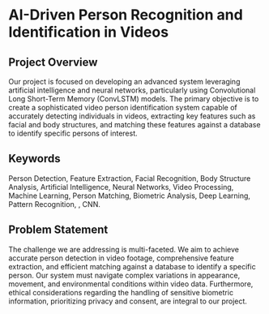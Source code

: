 #  AI-Driven Person Recognition and Identification in Videos

## Project Overview

Our project is focused on developing an advanced system leveraging artificial intelligence and neural networks, particularly using Convolutional Long Short-Term Memory (ConvLSTM) models. The primary objective is to create a sophisticated video person identification system capable of accurately detecting individuals in videos, extracting key features such as facial and body structures, and matching these features against a database to identify specific persons of interest.

## Keywords

Person Detection, Feature Extraction, Facial Recognition, Body Structure Analysis, Artificial Intelligence, Neural Networks, Video Processing, Machine Learning, Person Matching, Biometric Analysis, Deep Learning, Pattern Recognition, , CNN.

## Problem Statement

The challenge we are addressing is multi-faceted. We aim to achieve accurate person detection in video footage, comprehensive feature extraction, and efficient matching against a database to identify a specific person. Our system must navigate complex variations in appearance, movement, and environmental conditions within video data. Furthermore, ethical considerations regarding the handling of sensitive biometric information, prioritizing privacy and consent, are integral to our project.

